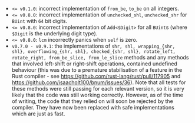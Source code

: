 - `<= v0.1.0`: incorrect implementation of `from_be`, `to_be` on all integers.
- `<= v0.8.0`: incorrect implementation of `unchecked_shl`, `unchecked_shr` for `BUint` with `64` bit digits.
- `<= v0.8.0`: incorrect implementation of `Add<$Digit>` for all `BUint`s (where `$Digit` is the underlying digit type).
- `<= v0.8.0`: `lcm` incorrectly panics when `self` is zero.
- `v0.7.0 - v0.9.1`: the implementations of `shr, shl, wrapping_{shr, shl}, overflowing_{shr, shl}, checked_{shr, shl}, rotate_left, rotate_right, from_be_slice, from_le_slice` methods and any methods that involved left-shift or right-shift operations, contained undefined behaviour (this was due to a premature stabilisation of a feature in the Rust compiler - see <https://github.com/rust-lang/rust/pull/117905> and <https://github.com/isaacholt100/bnum/issues/36>). Note that all tests for these methods were still passing for each relevant version, so it is very likely that the code was still working correctly. However, as of the time of writing, the code that they relied on will soon be rejected by the compiler. They have now been replaced with safe implementations which are just as fast.